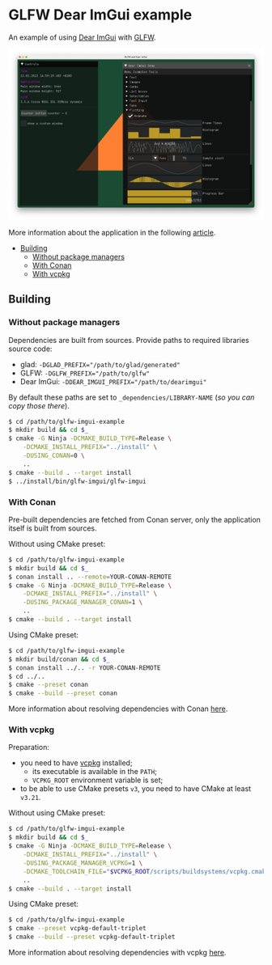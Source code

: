 # GLFW Dear ImGui example

An example of using [Dear ImGui](https://github.com/ocornut/imgui) with [GLFW](https://www.glfw.org).

![GLFW and Dear ImGui](/img/screenshot.png "GLFW and Dear ImGui")

More information about the application in the following [article](https://decovar.dev/blog/2019/08/04/glfw-dear-imgui/).

<!-- MarkdownTOC -->

- [Building](#building)
    - [Without package managers](#without-package-managers)
    - [With Conan](#with-conan)
    - [With vcpkg](#with-vcpkg)

<!-- /MarkdownTOC -->

## Building

### Without package managers

Dependencies are built from sources. Provide paths to required libraries source code:

- glad: `-DGLAD_PREFIX="/path/to/glad/generated"`
- GLFW: `-DGLFW_PREFIX="/path/to/glfw"`
- Dear ImGui: `-DDEAR_IMGUI_PREFIX="/path/to/dearimgui"`

By default these paths are set to `_dependencies/LIBRARY-NAME` (*so you can copy those there*).

``` sh
$ cd /path/to/glfw-imgui-example
$ mkdir build && cd $_
$ cmake -G Ninja -DCMAKE_BUILD_TYPE=Release \
    -DCMAKE_INSTALL_PREFIX="../install" \
    -DUSING_CONAN=0 \
    ..
$ cmake --build . --target install
$ ../install/bin/glfw-imgui/glfw-imgui
```

### With Conan

Pre-built dependencies are fetched from Conan server, only the application itself is built from sources.

Without using CMake preset:

``` sh
$ cd /path/to/glfw-imgui-example
$ mkdir build && cd $_
$ conan install .. --remote=YOUR-CONAN-REMOTE
$ cmake -G Ninja -DCMAKE_BUILD_TYPE=Release \
    -DCMAKE_INSTALL_PREFIX="../install" \
    -DUSING_PACKAGE_MANAGER_CONAN=1 \
    ..
$ cmake --build . --target install
```

Using CMake preset:

``` sh
$ cd /path/to/glfw-imgui-example
$ mkdir build/conan && cd $_
$ conan install ../.. -r YOUR-CONAN-REMOTE
$ cd ../..
$ cmake --preset conan
$ cmake --build --preset conan
```

More information about resolving dependencies with Conan [here](https://decovar.dev/blog/2022/02/06/cpp-dependencies-with-conan/).

### With vcpkg

Preparation:

- you need to have [vcpkg](https://vcpkg.io/) installed;
    + its executable is available in the `PATH`;
    + `VCPKG_ROOT` environment variable is set;
- to be able to use CMake presets `v3`, you need to have CMake at least `v3.21`.

Without using CMake preset:

``` sh
$ cd /path/to/glfw-imgui-example
$ mkdir build && cd $_
$ cmake -G Ninja -DCMAKE_BUILD_TYPE=Release \
    -DCMAKE_INSTALL_PREFIX="../install" \
    -DUSING_PACKAGE_MANAGER_VCPKG=1 \
    -DCMAKE_TOOLCHAIN_FILE="$VCPKG_ROOT/scripts/buildsystems/vcpkg.cmake" \
    ..
$ cmake --build . --target install
```

Using CMake preset:

``` sh
$ cd /path/to/glfw-imgui-example
$ cmake --preset vcpkg-default-triplet
$ cmake --build --preset vcpkg-default-triplet
```

More information about resolving dependencies with vcpkg [here](https://decovar.dev/blog/2022/10/30/cpp-dependencies-with-vcpkg/).
